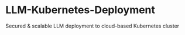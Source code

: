 # LLM-Kubernetes-Deployment
Secured &amp; scalable LLM deployment to cloud-based Kubernetes cluster

